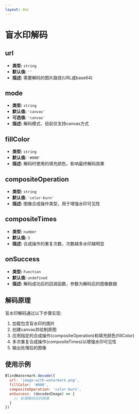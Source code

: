```yaml
---
layout: doc
---
```


<el-backtop></el-backtop>

# 盲水印解码

## url
- **类型:** `string`
- **默认值:** `''`
- **描述:** 需要解码的图片路径(URL或base64)

## mode
- **类型:** `string`
- **默认值:** `'canvas'`
- **可选值:** `'canvas'`
- **描述:** 解码模式，目前仅支持canvas方式

## fillColor
- **类型:** `string`
- **默认值:** `'#000'`
- **描述:** 解码时使用的填充颜色，影响最终解码效果

## compositeOperation
- **类型:** `string`
- **默认值:** `'color-burn'`
- **描述:** 图像合成操作类型，用于增强水印可见性

## compositeTimes
- **类型:** `number`
- **默认值:** `3`
- **描述:** 合成操作的重复次数，次数越多水印越明显

## onSuccess
- **类型:** `Function`
- **默认值:** `undefined`
- **描述:** 解码成功后的回调函数，参数为解码后的图像数据

## 解码原理
盲水印解码通过以下步骤实现:
1. 加载包含盲水印的图片
2. 创建canvas并绘制原图
3. 应用指定的合成操作(compositeOperation)和填充颜色(fillColor)
4. 多次重复合成操作(compositeTimes)以增强水印可见性
5. 输出处理后的图像

## 使用示例
```javascript
BlindWatermark.decode({
  url: 'image-with-watermark.png',
  fillColor: '#000',
  compositeOperation: 'color-burn',
  onSuccess: (decodedImage) => {
    // 处理解码后的图像
  }
})
